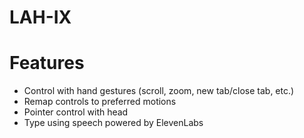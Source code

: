 # LAH-IX

# Features
* Control with hand gestures (scroll, zoom, new tab/close tab, etc.)
* Remap controls to preferred motions
* Pointer control with head
* Type using speech powered by ElevenLabs